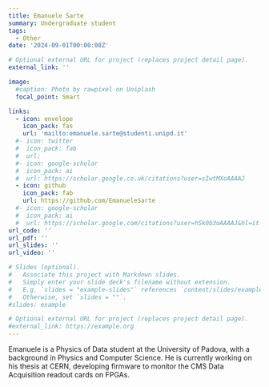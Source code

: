 ```yaml
--- 
title: Emanuele Sarte
summary: Undergraduate student
tags:
  - Other
date: '2024-09-01T00:00:00Z'

# Optional external URL for project (replaces project detail page).
external_link: ''

image:
  #caption: Photo by rawpixel on Unsplash
  focal_point: Smart

links:
  - icon: envelope
    icon_pack: fas
    url: 'mailto:emanuele.sarte@studenti.unipd.it'
  #- icon: twitter
  #  icon_pack: fab
  #  url: 
  #- icon: google-scholar
  #  icon_pack: ai
  #  url: https://scholar.google.co.uk/citations?user=sIwtMXoAAAAJ
  - icon: github
    icon_pack: fab
    url: https://github.com/EmanueleSarte
  #- icon: google-scholar
  #  icon_pack: ai
  #  url: https://scholar.google.com/citations?user=hSk0b3oAAAAJ&hl=it
url_code: ''
url_pdf: ''
url_slides: ''
url_video: ''

# Slides (optional).
#   Associate this project with Markdown slides.
#   Simply enter your slide deck's filename without extension.
#   E.g. `slides = "example-slides"` references `content/slides/example-slides.md`.
#   Otherwise, set `slides = ""`.
#slides: example

# Optional external URL for project (replaces project detail page).
#external_link: https://example.org
---
```


Emanuele is a Physics of Data student at the University of Padova, with a background in Physics and Computer Science. He is currently working on his thesis at CERN, developing firmware to monitor the CMS Data Acquisition readout cards on FPGAs.
